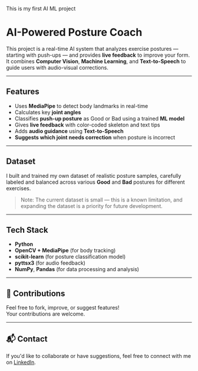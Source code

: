 This is my first AI ML project
<br>
# AI-Powered Posture Coach

This project is a real-time AI system that analyzes exercise postures — starting with push-ups — and provides **live feedback** to improve your form. It combines **Computer Vision**, **Machine Learning**, and **Text-to-Speech** to guide users with audio-visual corrections.

---

##  Features

-  Uses **MediaPipe** to detect body landmarks in real-time  
-  Calculates key **joint angles**
-  Classifies **push-up posture** as Good or Bad using a trained **ML model**
-  Gives **live feedback** with color-coded skeleton and text tips
-  Adds **audio guidance** using **Text-to-Speech**
-  **Suggests which joint needs correction** when posture is incorrect

---

##  Dataset

I built and trained my own dataset of realistic posture samples, carefully labeled and balanced across various **Good** and **Bad** postures for different exercises.  

>  Note: The current dataset is small — this is a known limitation, and expanding the dataset is a priority for future development.

---

##  Tech Stack

- **Python**
- **OpenCV + MediaPipe** (for body tracking)
- **scikit-learn** (for posture classification model)
- **pyttsx3** (for audio feedback)
- **NumPy**, **Pandas** (for data processing and analysis)

---

 
## 🤝 Contributions

Feel free to fork, improve, or suggest features!  
Your contributions are welcome.

---

## 📬 Contact

If you'd like to collaborate or have suggestions, feel free to connect with me on [LinkedIn](https://www.linkedin.com/in/shivendra-singh-).

